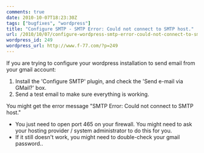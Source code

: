 ```yaml
---
comments: true
date: 2010-10-07T18:23:30Z
tags: ["bugfixes", "wordpress"]
title: "Configure SMTP - SMTP Error: Could not connect to SMTP host."
url: /2010/10/07/configure-wordpress-smtp-error-could-not-connect-to-smtp-host/
wordpress_id: 249
wordpress_url: http://www.f-77.com/?p=249
---
```


If you are trying to configure your wordpress installation to
send email from your gmail account: <ol> <li>Install
the 'Configure SMTP' plugin, and check the 'Send e-mail via
GMail?' box.</li> <li>Send a test email to make sure
everything is working.</li> </ol> You might get the
error message "SMTP Error: Could not connect to SMTP host."

<ul> <li>You just need to open port 465 on your
firewall. You might need to ask your hosting provider / system administrator to do
this for you.</li> <li> If it still doesn't work, you
might need to double-check your gmail password..</li>
</ul>
